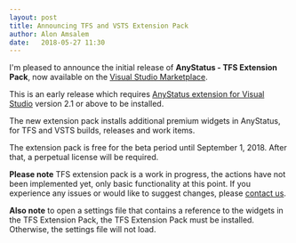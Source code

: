 ```yaml
---
layout: post
title: Announcing TFS and VSTS Extension Pack
author: Alon Amsalem
date:   2018-05-27 11:30
---
```


I'm pleased to announce the initial release of **AnyStatus - TFS Extension Pack**, now available on the [Visual Studio Marketplace](https://marketplace.visualstudio.com/items?itemName=anystatus.TFSExtensionPack).

This is an early release which requires [AnyStatus extension for Visual Studio](https://marketplace.visualstudio.com/items?itemName=AlonAmsalem.AnyStatus) version 2.1 or above to be installed.

The new extension pack installs additional premium widgets in AnyStatus, for TFS and VSTS builds, releases and work items.

The extension pack is free for the beta period until September 1, 2018. After that, a perpetual license will be required.

**Please note** TFS extension pack is a work in progress, the actions have not been implemented yet, only basic functionality at this point. If you experience any issues or would like to suggest changes, please [contact us](/support).

**Also note** to open a settings file that contains a reference to the widgets in the TFS Extension Pack, the TFS Extension Pack must be installed. Otherwise, the settings file will not load.